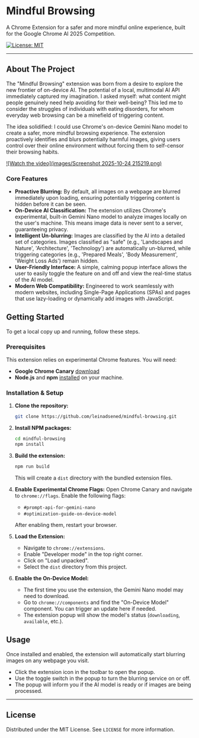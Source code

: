 # Mindful Browsing

A Chrome Extension for a safer and more mindful online experience, built for the Google Chrome AI 2025 Competition.

[![License: MIT](https://img.shields.io/badge/License-MIT-yellow.svg)](https://opensource.org/licenses/MIT)

---

## About The Project

The "Mindful Browsing" extension was born from a desire to explore the new frontier of on-device AI. The potential of a local, multimodal AI API immediately captured my imagination. I asked myself: what content might people genuinely need help avoiding for their well-being? This led me to consider the struggles of individuals with eating disorders, for whom everyday web browsing can be a minefield of triggering content.

The idea solidified: I could use Chrome's on-device Gemini Nano model to create a safer, more mindful browsing experience. The extension proactively identifies and blurs potentially harmful images, giving users control over their online environment without forcing them to self-censor their browsing habits.

[![Watch the video](images/Screenshot 2025-10-24 215219.png)](https://www.youtube.com/watch?v=fxgsXNLAsrQ)

### Core Features

*   **Proactive Blurring:** By default, all images on a webpage are blurred immediately upon loading, ensuring potentially triggering content is hidden before it can be seen.
*   **On-Device AI Classification:** The extension utilizes Chrome's experimental, built-in Gemini Nano model to analyze images locally on the user's machine. This means image data is never sent to a server, guaranteeing privacy.
*   **Intelligent Un-blurring:** Images are classified by the AI into a detailed set of categories. Images classified as "safe" (e.g., 'Landscapes and Nature', 'Architecture', 'Technology') are automatically un-blurred, while triggering categories (e.g., 'Prepared Meals', 'Body Measurement', 'Weight Loss Ads') remain hidden.
*   **User-Friendly Interface:** A simple, calming popup interface allows the user to easily toggle the feature on and off and view the real-time status of the AI model.
*   **Modern Web Compatibility:** Engineered to work seamlessly with modern websites, including Single-Page Applications (SPAs) and pages that use lazy-loading or dynamically add images with JavaScript.

## Getting Started

To get a local copy up and running, follow these steps.

### Prerequisites

This extension relies on experimental Chrome features. You will need:
*   **Google Chrome Canary** [download](https://www.google.com/chrome/canary/)
*   **Node.js** and **npm** [installed](https://nodejs.org/en/download) on your machine. 

### Installation & Setup

1.  **Clone the repository:**
    ```sh
    git clone https://github.com/leinadsened/mindful-browsing.git
    ```

2.  **Install NPM packages:**
    ```sh
    cd mindful-browsing
    npm install
    ```

3.  **Build the extension:**
    ```sh
    npm run build
    ```
    This will create a `dist` directory with the bundled extension files.

4.  **Enable Experimental Chrome Flags:**
    Open Chrome Canary and navigate to `chrome://flags`. Enable the following flags:
    *   `#prompt-api-for-gemini-nano`
    *   `#optimization-guide-on-device-model`

    After enabling them, restart your browser.

5.  **Load the Extension:**
    *   Navigate to `chrome://extensions`.
    *   Enable "Developer mode" in the top right corner.
    *   Click on "Load unpacked".
    *   Select the `dist` directory from this project.

6.  **Enable the On-Device Model:**
    *   The first time you use the extension, the Gemini Nano model may need to download.
    *   Go to `chrome://components` and find the "On-Device Model" component. You can trigger an update here if needed.
    *   The extension popup will show the model's status (`downloading`, `available`, etc.).

## Usage

Once installed and enabled, the extension will automatically start blurring images on any webpage you visit.

*   Click the extension icon in the toolbar to open the popup.
*   Use the toggle switch in the popup to turn the blurring service on or off.
*   The popup will inform you if the AI model is ready or if images are being processed.

---

## License

Distributed under the MIT License. See `LICENSE` for more information.
